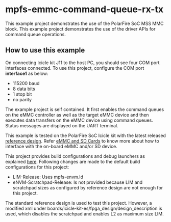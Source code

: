 # mpfs-emmc-command-queue-rx-tx

This example project demonstrates the use of the PolarFire SoC MSS MMC block.
This example project demonstrates the use of the driver APIs for command queue operations.

## How to use this example

On connecting Icicle kit J11 to the host PC, you should see four COM port interfaces
connected. To use this project, configure the COM port **interface1** as below:
 - 115200 baud
 - 8 data bits
 - 1 stop bit
 - no parity

The example project is self contained. It first enables the command queues on the
eMMC controller as well as the target eMMC device and then executes data transfers
on the eMMC device using command queues. Status messages are displayed on the UART terminal.

This example is tested on the PolarFire SoC Icicle kit with the latest released
[reference design](https://github.com/polarfire-soc/icicle-kit-reference-design/releases).
Refer [eMMC and SD Cards](https://github.com/polarfire-soc/icicle-kit-reference-design#emmc-sd) to know more about how to interface with the on-board eMMC and/or SD device.

This project provides build configurations and debug launchers as explained [here](https://github.com/polarfire-soc/polarfire-soc-bare-metal-examples/blob/main/README.md).
Following changes are made to the default build configurations for this project:
 - LIM-Release: Uses mpfs-envm.ld
 - eNVM-Scratchpad-Release: Is not provided because LIM and scratchpad sizes as configured by reference design are not enough for this project.

The standard reference design is used to test this project. However, a modified xml under boards/icicle-kit-es/fpga_design/design_description is used, which disables the scratchpad and enables L2 as maximum size LIM.


